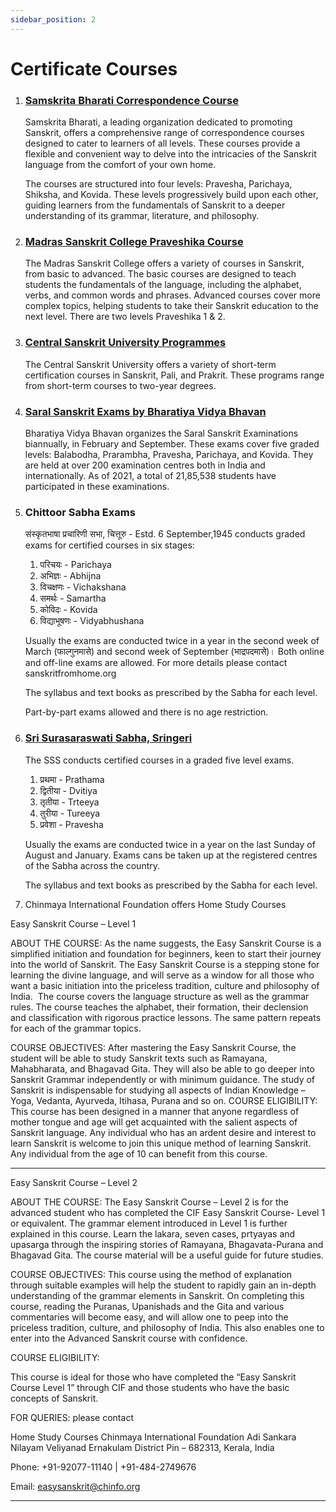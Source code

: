 ```yaml
---
sidebar_position: 2
---
```


# Certificate Courses

1. ### [Samskrita Bharati Correspondence Course](https://www.samskritabharati.in/correspondence)
    
    Samskrita Bharati, a leading organization dedicated to promoting Sanskrit, offers a comprehensive range of correspondence courses designed to cater to learners of all levels. These courses provide a flexible and convenient way to delve into the intricacies of the Sanskrit language from the comfort of your own home.

    The courses are structured into four levels: Pravesha, Parichaya, Shiksha, and Kovida. These levels progressively build upon each other, guiding learners from the fundamentals of Sanskrit to a deeper understanding of its grammar, literature, and philosophy.

1. ### [Madras Sanskrit College Praveshika Course](https://madrassanskritcollege.com/courses/detail/Bundle1)

    The Madras Sanskrit College offers a variety of courses in Sanskrit, from basic to advanced. The basic courses are designed to teach students the fundamentals of the language, including the alphabet, verbs, and common words and phrases. Advanced courses cover more complex topics, helping students to take their Sanskrit education to the next level. There are two levels Praveshika 1 & 2.

1. ### [Central Sanskrit University Programmes](https://sanskrit.nic.in/msp/programmes.php)
    
    The Central Sanskrit University offers a variety of short-term certification courses in Sanskrit, Pali, and Prakrit. These programs range from short-term courses to two-year degrees.

1. ### [Saral Sanskrit Exams by Bharatiya Vidya Bhavan](https://bhavans.info/head-office/institution-details.php?name=Mumbai%20Head%20Office&dept_id=204)

    Bharatiya Vidya Bhavan organizes the Saral Sanskrit Examinations biannually, in February and September. These exams cover five graded levels: Balabodha, Prarambha, Pravesha, Parichaya, and Kovida. They are held at over 200 examination centres both in India and internationally. As of 2021, a total of 21,85,538 students have participated in these examinations.

1. ### Chittoor Sabha Exams

    संस्कृतभाषा प्रचारिणी सभा, चित्तूरु - Estd. 6 September,1945 conducts graded exams for certified courses in six stages:
	1. परिचयः - Parichaya
	1. अभिज्ञः -  Abhijna
	1. विचक्षणः - Vichakshana
	1. समर्थः   - Samartha
	1. कोविदः   - Kovida
	1. विद्याभूषणः  - Vidyabhushana

    Usually the exams are conducted twice in a year in the second week of March (फाल्गुनमासे) and second week of September (भाद्रपदमासे)। Both online and off-line exams are allowed. For more details please contact sanskritfromhome.org

    The syllabus and text books as prescribed by the Sabha for each level.

    Part-by-part exams allowed and there is no age restriction.

1. ### [Sri Surasaraswati Sabha, Sringeri](https://www.surasaraswathisabha.org)

    The SSS conducts certified courses in a graded five level exams.

    1. प्रथमा - Prathama
    1. द्वितीया - Dvitiya
    1. तृतीया - Trteeya
    1. तुरीया - Tureeya
    1. प्रवेशा - Pravesha

    Usually the exams are conducted twice in a year on the last Sunday of August and January.
    Exams cans be taken up at the registered centres of the Sabha across the country. 

    The syllabus and text books as prescribed by the Sabha for each level.

1. Chinmaya International Foundation offers Home Study Courses

Easy Sanskrit Course – Level 1

ABOUT THE COURSE:
As the name suggests, the Easy Sanskrit Course is a simplified initiation and foundation for beginners, keen to start their journey into the world of Sanskrit. The Easy Sanskrit Course is a stepping stone for learning the divine language, and will serve as a window for all those who want a basic initiation into the priceless tradition, culture and philosophy of India. 
The course covers the language structure as well as the grammar rules. The course teaches the alphabet, their formation, their declension and classification with rigorous practice lessons. The same pattern repeats for each of the grammar topics.

COURSE OBJECTIVES:
After mastering the Easy Sanskrit Course, the student will be able to study Sanskrit texts such as Ramayana, Mahabharata, and Bhagavad Gita. They will also be able to go deeper into Sanskrit Grammar independently or with minimum guidance. The study of Sanskrit is indispensable for studying all aspects of Indian Knowledge – Yoga, Vedanta, Ayurveda, Itihasa, Purana and so on.
COURSE ELIGIBILITY:
This course has been designed in a manner that anyone regardless of mother tongue and age will get acquainted with the salient aspects of Sanskrit language. Any individual who has an ardent desire and interest to learn Sanskrit is welcome to join this unique method of learning Sanskrit. Any individual from the age of 10 can benefit from this course.
******************
Easy Sanskrit Course – Level 2

ABOUT THE COURSE:
The Easy Sanskrit Course – Level 2 is for the advanced student who has completed the CIF Easy Sanskrit Course- Level 1 or equivalent. The grammar element introduced in Level 1 is further explained in this course. Learn the lakara, seven cases, prtyayas and upasarga through the inspiring stories of Ramayana, Bhagavata-Purana and Bhagavad Gita. The course material will be a useful guide for future studies.

COURSE OBJECTIVES:
This course using the method of explanation through suitable examples will help the student to rapidly gain an in-depth understanding of the grammar elements in Sanskrit. On completing this course, reading the Puranas, Upanishads and the Gita and various commentaries will become easy, and will allow one to peep into the priceless tradition, culture, and philosophy of India. This also enables one to enter into the Advanced Sanskrit course with confidence.

COURSE ELIGIBILITY:

This course is ideal for those who have completed the “Easy Sanskrit Course Level 1” through CIF and those students who have the basic concepts of Sanskrit.

FOR QUERIES: please contact 

Home Study Courses
Chinmaya International Foundation
Adi Sankara Nilayam
Veliyanad
Ernakulam District 
Pin – 682313, Kerala, India

Phone: +91-92077-11140 | +91-484-2749676
 
Email: easysanskrit@chinfo.org
*********************** 
